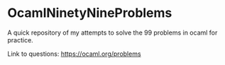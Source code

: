 # OcamlNinetyNineProblems
A quick repository of my attempts to solve the 99 problems in ocaml for practice.

Link to questions: https://ocaml.org/problems
